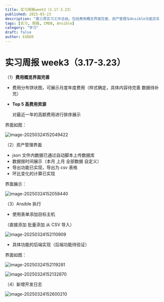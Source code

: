 ```yaml
---
title: 实习周报week3（3.17-3.23）
published: 2025-03-23
description: "第三周实习工作总结，包括费用概览界面完善、资产管理与Ansible功能实现"
tags: [实习, 周报, CMDB, Ansible]
category: "学习"
draft: false
author: EXDER
---
```


# **实习周报 week3（3.17-3.23）**

（1）**费用概览界面完善**

- 费用分布饼状图，可展示月度年度费用（样式确定，具体内容待完善 数据待补充）

- **Top 5 高费用资源**

  对最近一年的高额费用进行排序展示

界面如图：

![image-20250324152049422](https://exder-1333988393.cos.ap-beijing.myqcloud.com/image-20250324152049422.png)

（2）资产管理界面

- json 文件内数据已通过自动脚本上传数据库
- 数据按时间展示（本月 上月 全部数据 自定义）
- 导出功能已实现，导出为 csv 表格
- 环比变化的计算已实现

界面展示：

![image-20250324152058440](https://exder-1333988393.cos.ap-beijing.myqcloud.com/image-20250324152058440.png)

（3）Ansible 执行

- 使用表单添加目标主机

（直接添加 批量添加 从 CSV 导入）

![image-20250324152110909](https://exder-1333988393.cos.ap-beijing.myqcloud.com/image-20250324152110909.png)

- 具体功能的后端实现（后端功能待验证）

界面如图：

![image-20250324152119281](https://exder-1333988393.cos.ap-beijing.myqcloud.com/image-20250324152119281.png)

![image-20250324152132670](https://exder-1333988393.cos.ap-beijing.myqcloud.com/image-20250324152132670.png)

（4）新增开发日志

![image-20250324152600210](https://exder-1333988393.cos.ap-beijing.myqcloud.com/image-20250324152600210.png)
